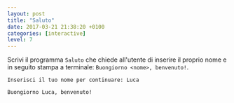 ```yaml
---
layout: post
title: "Saluto"
date: 2017-03-21 21:38:20 +0100
categories: [interactive]
level: 7
---
```


Scrivi il programma `Saluto` che chiede all'utente di inserire il proprio nome e in seguito stampa a terminale: `Buongiorno <nome>, benvenuto!`.

~~~text
Inserisci il tuo nome per continuare: Luca

Buongiorno Luca, benvenuto!
~~~